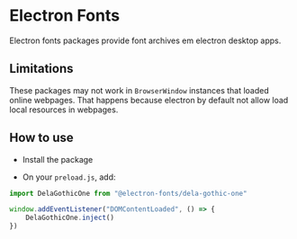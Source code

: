 # Electron Fonts

Electron fonts packages provide font archives em electron desktop apps.

## Limitations

These packages may not work in `BrowserWindow` instances that loaded online webpages. That happens because electron by default not allow load local resources in webpages.

## How to use

* Install the package

* On your `preload.js`, add:

```ts
import DelaGothicOne from "@electron-fonts/dela-gothic-one"

window.addEventListener("DOMContentLoaded", () => {
    DelaGothicOne.inject()
})
```